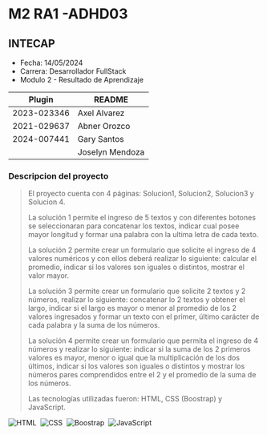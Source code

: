 # M2 RA1 -ADHD03
## INTECAP

- Fecha: 14/05/2024
- Carrera: Desarrollador FullStack
- Modulo 2 - Resultado de Aprendizaje 

| Plugin | README |
| ------ | ------ |
| 2023-023346 | Axel Alvarez    |
| 2021-029637 | Abner Orozco    |
| 2024-007441 | Gary Santos     |
|             | Joselyn Mendoza |


### Descripcion del proyecto
> El proyecto cuenta con 4 páginas: Solucion1, Solucion2, Solucion3 y Solucion 4.
>
> La solución 1 permite el ingreso de 5 textos y con diferentes botones se seleccionaran para concatenar los textos, indicar cual posee mayor longitud y formar una palabra con la ultima letra de cada texto.
>
> La solución 2 permite crear un formulario que solicite el ingreso de 4 valores numéricos y con ellos deberá realizar lo siguiente: calcular el promedio, indicar si los valores son iguales o distintos, mostrar el valor mayor.
>
> La solución 3 permite crear un formulario que solicite 2 textos y 2 números, realizar lo siguiente: concatenar lo 2 textos y obtener el largo, indicar si el largo es mayor o menor al promedio de los 2 valores ingresados y formar un texto con el primer, último carácter de cada palabra y la suma de los números.
>
> La solución 4 permite crear un formulario que permita el ingreso de 4 números y realizar lo siguiente: indicar si la suma de los 2 primeros valores es mayor, menor o igual que la multiplicación de los dos últimos, indicar si los valores son iguales o distintos y mostrar los números pares comprendidos entre el 2 y el promedio de la suma de los números.
> 
> Las tecnologías utilizadas fueron: HTML, CSS (Boostrap) y JavaScript.

![HTML](https://img.shields.io/badge/-HTML-2a0505?style=flat&logo=HTML5)&nbsp;
![CSS](https://img.shields.io/badge/-CSS-2a0505?style=flat&logo=CSS3&logoColor=1572B6)&nbsp;
![Boostrap](https://img.shields.io/badge/Bootstrap-black%20?logo=bootstrap)&nbsp;
![JavaScript](https://img.shields.io/badge/-JavaScript-2a0505?style=flat&logo=javascript)&nbsp;
